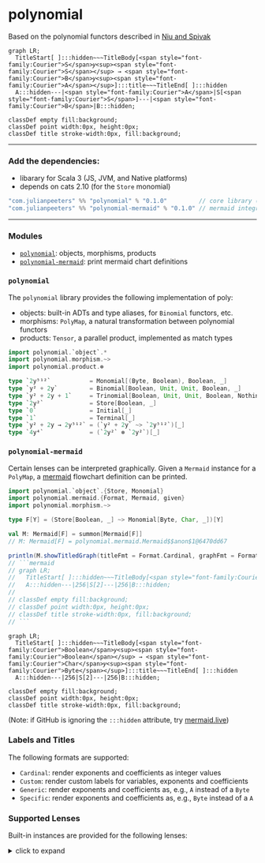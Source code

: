 # polynomial

Based on the polynomial functors described in [Niu and Spivak](https://topos.site/poly-book.pdf)

```mermaid
graph LR;
  TitleStart[ ]:::hidden~~~TitleBody[<span style="font-family:Courier">S</span>𝑦<sup><span style="font-family:Courier">S</span></sup> → <span style="font-family:Courier">B</span>𝑦<sup><span style="font-family:Courier">A</span></sup>]:::title~~~TitleEnd[ ]:::hidden
  A:::hidden---|<span style="font-family:Courier">A</span>|S[<span style="font-family:Courier">S</span>]---|<span style="font-family:Courier">B</span>|B:::hidden;

classDef empty fill:background;
classDef point width:0px, height:0px;
classDef title stroke-width:0px, fill:background;
```

---

### Add the dependencies:
 - libarary for Scala 3 (JS, JVM, and Native platforms)
 - depends on cats 2.10 (for the `Store` monomial)
 
```scala
"com.julianpeeters" %% "polynomial" % "0.1.0"         // core library (required)
"com.julianpeeters" %% "polynomial-mermaid" % "0.1.0" // mermaid integration (optional)
```

---

### Modules
 - [`polynomial`](#polynomial-1): objects, morphisms, products
 - [`polynomial-mermaid`](#polynomial-mermaid): print mermaid chart definitions

### `polynomial`

The `polynomial` library provides the following implementation of poly:
 - objects: built-in ADTs and type aliases, for `Binomial` functors, etc.
 - morphisms: `PolyMap`, a natural transformation between polynomial functors
 - products: `Tensor`, a parallel product, implemented as match types

```scala
import polynomial.`object`.*
import polynomial.morphism.~>
import polynomial.product.⊗

type `2y⁵¹²`           = Monomial[(Byte, Boolean), Boolean, _]
type `y² + 2y`         = Binomial[Boolean, Unit, Unit, Boolean, _]
type `y² + 2y + 1`     = Trinomial[Boolean, Unit, Unit, Boolean, Nothing, Unit, _]
type `2y²`             = Store[Boolean, _]
type `0`               = Initial[_]
type `1`               = Terminal[_]
type `y² + 2y → 2y⁵¹²` = (`y² + 2y` ~> `2y⁵¹²`)[_]
type `4y⁴`             = (`2y²` ⊗ `2y²`)[_]
```

### `polynomial-mermaid`

Certain lenses can be interpreted graphically. Given a `Mermaid` instance for a
`PolyMap`, a [mermaid](https://mermaid.js.org/intro/) flowchart definition can be printed.

```scala
import polynomial.`object`.{Store, Monomial}
import polynomial.mermaid.{Format, Mermaid, given}
import polynomial.morphism.~>

type F[Y] = (Store[Boolean, _] ~> Monomial[Byte, Char, _])[Y]

val M: Mermaid[F] = summon[Mermaid[F]]
// M: Mermaid[F] = polynomial.mermaid.Mermaid$$anon$1@6470dd67

println(M.showTitledGraph(titleFmt = Format.Cardinal, graphFmt = Format.Specific))
// ```mermaid
// graph LR;
//   TitleStart[ ]:::hidden~~~TitleBody[<span style="font-family:Courier">Boolean</span>𝑦<sup><span style="font-family:Courier">Boolean</span></sup> → <span style="font-family:Courier">Char</span>𝑦<sup><span style="font-family:Courier">Byte</span></sup>]:::title~~~TitleEnd[ ]:::hidden
//   A:::hidden---|256|S[2]---|256|B:::hidden;
// 
// classDef empty fill:background;
// classDef point width:0px, height:0px;
// classDef title stroke-width:0px, fill:background;
// ```
```

```mermaid
graph LR;
  TitleStart[ ]:::hidden~~~TitleBody[<span style="font-family:Courier">Boolean</span>𝑦<sup><span style="font-family:Courier">Boolean</span></sup> → <span style="font-family:Courier">Char</span>𝑦<sup><span style="font-family:Courier">Byte</span></sup>]:::title~~~TitleEnd[ ]:::hidden
  A:::hidden---|256|S[2]---|256|B:::hidden;

classDef empty fill:background;
classDef point width:0px, height:0px;
classDef title stroke-width:0px, fill:background;
```
(Note: if GitHub is ignoring the `:::hidden` attribute, try [mermaid.live](https://mermaid.live/))

### Labels and Titles

The following formats are supported:
 - `Cardinal`: render exponents and coefficients as integer values
 - `Custom`: render custom labels for variables, exponents and coefficients
 - `Generic`: render exponents and coefficients as, e.g., `A` instead of a `Byte`
 - `Specific`: render exponents and coefficients as, e.g., `Byte` instead of a `A`

### Supported Lenses

Built-in instances are provided for the following lenses:

<details><summary>click to expand</summary>

##### Example: monomial state lens `Store[S, _] ~> Monomial[A, B, _]`
```mermaid
graph LR;
  TitleStart[ ]:::hidden~~~TitleBody[<span style="font-family:Courier">S</span>𝑦<sup><span style="font-family:Courier">S</span></sup> → <span style="font-family:Courier">B</span>𝑦<sup><span style="font-family:Courier">A</span></sup>]:::title~~~TitleEnd[ ]:::hidden
  A:::hidden---|<span style="font-family:Courier">A</span>|S[<span style="font-family:Courier">S</span>]---|<span style="font-family:Courier">B</span>|B:::hidden;

classDef empty fill:background;
classDef point width:0px, height:0px;
classDef title stroke-width:0px, fill:background;
```

##### Example: monomial lens `Monomial[A1, B1, _] ~> Monomial[A2, B2, _]`
```mermaid
graph LR;
  TitleStart[ ]:::hidden~~~~TitleBody[<span style="font-family:Courier">B<sub>1</sub></span>𝑦<sup><span style="font-family:Courier">A<sub>1</sub></span></sup> → <span style="font-family:Courier">B<sub>2</sub></span>𝑦<sup><span style="font-family:Courier">A<sub>2</sub></span></sup>]:::title~~~~TitleEnd[ ]:::hidden
  A:::hidden---|<span style="font-family:Courier">A<sub>2</sub></span>|A2[ ]:::point
subgraph s[ ]
  A2:::point---MermaidPMono
  MermaidPMono[<span style="font-family:Courier">B<sub>1</sub></span>𝑦<sup><span style="font-family:Courier">A<sub>1</sub></span></sup>]:::empty
  MermaidPMono---B2
end
B2[ ]:::point---|<span style="font-family:Courier">B<sub>2</sub></span>|B:::hidden;

classDef empty fill:background;
classDef point width:0px, height:0px;
classDef title stroke-width:0px, fill:background;
```

##### Example: binomial state lens `Store[S, _] ~> Binomial[A1, B1, A2, B2, _]`
```mermaid
graph LR;
  TitleStart[ ]:::hidden~~~TitleBody[<span style="font-family:Courier">S</span>𝑦<sup><span style="font-family:Courier">S</span></sup> → B<sub>1</sub>𝑦<sup>A<sub>1</sub></sup> + B<sub>2</sub>𝑦<sup>A<sub>2</sub></sup>]:::title~~~TitleEnd[ ]:::hidden
  A:::hidden---|<span style="font-family:Courier">A<sub>1</sub></span><br><span style="font-family:Courier">A<sub>2</sub></span>|S[<span style="font-family:Courier">S</span>]---|<span style="font-family:Courier">B<sub>1</sub></span><br><span style="font-family:Courier">B<sub>2</sub></span>|B:::hidden;

classDef empty fill:background;
classDef point width:0px, height:0px;
classDef title stroke-width:0px, fill:background;
```





</details>
